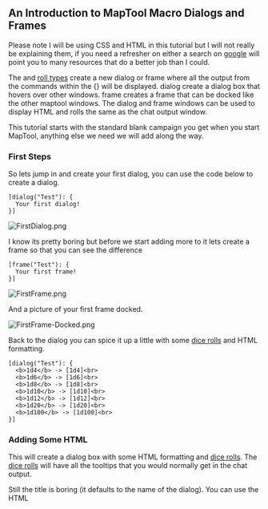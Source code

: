 An Introduction to MapTool Macro Dialogs and Frames
---------------------------------------------------

Please note I will be using CSS and HTML in this tutorial but I will not really be explaining them, if you need a refresher on either a search on [google](http://www.google.com.au/search?q=HTML+and+CSS+Tutorials) will point you to many resources that do a better job than I could.

The and [roll types](Macros:Roll:types "wikilink") create a new dialog or frame where all the output from the commands within the {} will be displayed. dialog create a dialog box that hovers over other windows. frame creates a frame that can be docked like the other maptool windows. The dialog and frame windows can be used to display HTML and rolls the same as the chat output window.

This tutorial starts with the standard blank campaign you get when you start MapTool, anything else we need we will add along the way.

### First Steps

So lets jump in and create your first dialog, you can use the code below to create a dialog.

``` mtmacro
[dialog("Test"): {
  Your first dialog!
}]
```

![](FirstDialog.png "FirstDialog.png")

I know its pretty boring but before we start adding more to it lets create a frame so that you can see the difference

``` mtmacro
[frame("Test"): {
  Your first frame!
}]
```

![](FirstFrame.png "FirstFrame.png")

And a picture of your first frame docked.

![](FirstFrame-Docked.png "FirstFrame-Docked.png")

Back to the dialog you can spice it up a little with some [dice rolls](Macros:Roll:types "wikilink") and HTML formatting.

``` mtmacro
[dialog("Test"): {
  <b>1d4</b> -> [1d4]<br>
  <b>1d6</b> -> [1d6]<br>
  <b>1d8</b> -> [1d8]<br>
  <b>1d10</b> -> [1d10]<br>
  <b>1d12</b> -> [1d12]<br>
  <b>1d20</b> -> [1d20]<br>
  <b>1d100</b> -> [1d100]<br>
}]
```

### Adding Some HTML

This will create a dialog box with some HTML formatting and [dice rolls](Macros:Roll:types "wikilink"). The [dice rolls](Macros:Roll:types "wikilink") will have all the tooltips that you would normally get in the chat output.

Still the title is boring (it defaults to the name of the dialog). You can use the HTML

<title>
tag to change the title. Run the code below, there is no need to close the dialog from the code above.

``` mtmacro
[dialog("Test"): {
  <html>
    <head>
      <title>Dice Roll Dialog</title>
    </head>
    <body>
      <b>1d4</b> -> [1d4]<br>
      <b>1d6</b> -> [1d6]<br>
      <b>1d8</b> -> [1d8]<br>
      <b>1d10</b> -> [1d10]<br>
      <b>1d12</b> -> [1d12]<br>
      <b>1d20</b> -> [1d20]<br>
      <b>1d100</b> -> [1d100]<br>
    </body>
  </html>
}]
```

![](DialogTitle.png "DialogTitle.png")

Notice that the dialog command did not open a new dialog window, instead it replaced the contents of the dialog you had open. When you use \[dialog()\] with the name of a dialog that already exists the contents of that dialog are replaced, ([\[frame()](frame_(roll_option) "wikilink")\] works the same way). You can use this behavior to update your dialogs. Create a token called [Lib:Test](Library_Token "wikilink") with a macro (created on that lib:Test token) called Test

Copy the following code into the Test macro.

``` mtmacro
[dialog("Test"): {
  <html>
    <head>
      <title>Dice Roll Dialog</title>
    </head>
    <body>
      <b>1d4</b> -> [1d4]<br>
      <b>1d6</b> -> [1d6]<br>
      <b>1d8</b> -> [1d8]<br>
      <b>1d10</b> -> [1d10]<br>
      <b>1d12</b> -> [1d12]<br>
      <b>1d20</b> -> [1d20]<br>
      <b>1d100</b> -> [1d100]<br>
      <br>
      [macroLink("Refresh", "Test@Lib:Test")]
    </body>
  </html>
}]
```

![](DialogRefresh.png "DialogRefresh.png")

The above macro uses the [macroLink()](Macros:Functions:macroLink "wikilink") function to create a link that will call Test on [Lib:Test](Library_Token "wikilink") when ever it is clicked (which will update the dialog with new rolls).

The above would be really useful if you needed a window that provided you with a bunch of dice rolls all the time. But I assume that is not what most people will want to do with the dialogs.

Drag another [token](Token "wikilink") out on to the map, and fill in the [token properties](Token:token_property "wikilink"). We can create a simple character sheet with a dialog. On the [Lib:Test](Library_Token "wikilink") token create a macro called CharSheet and paste the following code into it.

``` mtmacro
[h: propNames = "Strength, Dexterity, Constitution, Intelligence, Wisdom, Charisma"]
[dialog("CharSheetTest"): {
  <html>
    <head>
      <title>Character Sheet</title>
    </head>
    <body>
      <table>
        [foreach(prop, propNames, ""), code: {
          <tr>
            <td>[r: prop]</td>
            <td>[r: getProperty(prop)]</td>
          </tr>
        }]
      </table>
    </body>
  </html>
}]
```

On the new [Token](Token "wikilink") that you placed on the map create a [macro button](Macro_Button "wikilink") called CharSheet and paste the following into it.

``` mtmacro
[macro("CharSheet@Lib:Test"): ""]
[abort(0)]
```

Click on the new [macro button](Macro_Button "wikilink").

### Now for a dash of CSS

Again we are not going to set the world on fire with this character sheet dialog. Lets spice it up a little, I will show you how to use some CSS for formatting.

To use CSS you insert a link like the following into the HTML to be displayed.

``` mtmacro
[dialog("Test"): {
    <link rel='stylesheet' type='text/css' href='myCSS@Lib:Test'></link>
}]
```

Although you can (and probably should) use the [getMacroLocation()](Macros:Functions:getMacroLocation "wikilink") function to make sure it comes from the same [Lib:Token](Library_Token "wikilink") as the macro. So,

``` mtmacro
[dialog("Test"): {
    <link rel='stylesheet' type='text/css' href='myCSS@[r: getMacroLocation()]'></link>
}]
```

Edit the CharSheet macro on the [Lib:Test](Library_Token "wikilink") [Token](Token "wikilink") and paste in the following.

``` mtmacro
[h: propNames = "Strength, Dexterity, Constitution, Intelligence, Wisdom, Charisma"]
[dialog("CharSheetTest"): {
  <html>
    <head>
      <link rel="stylesheet" type="text/css" href="CharSheet_css@[r: getMacroLocation()]">
      <title>Character Sheet</title>
    </head>
    <body>
      <table id="stats">
        <tr>
          <th>Name</th>
          <th>Score</th>
        </tr>
        [h: class = "oddRow"]
        [foreach(prop, propNames, ""), code: {
          <tr class="[r:class]">
            <td>[r: prop]</td>
            <td>[r: getProperty(prop)]</td>
          </tr>
          [h: class = if(class=="oddRow", "evenRow", "oddRow")]
        }]
      </table>
    </body>
  </html>
}]
```

Also create a new [macro button](Macro_Button "wikilink") on [Lib:Test](Library_Token "wikilink") called CharSheet_css and paste the following CSS code into it.

``` mtmacro
.oddRow { background-color: #FFFFFF }
.evenRow { background-color: #EEEEAA }
#stats th { background-color: #113311; color: #FFFFFF }
```

Click on the CharSheet [macro button](Macro_Button "wikilink") on your [Token](Token "wikilink").

![](CharSheetDialog2.png "CharSheetDialog2.png")

Looks much better already!

Getting better... Lets make some more changes. Change the CharSheet macro on [Lib:Test](Library_Token "wikilink") to

``` mtmacro
[h: propNames = "Strength, Dexterity, Constitution, Intelligence, Wisdom, Charisma"]
[dialog("CharSheetTest"): {
  <html>
    <head>
      <link rel="stylesheet" type="text/css" href="CharSheet_css@[r: getMacroLocation()]">
      <title>Character Sheet</title>
    </head>
    <body>
      <table>
        <tr>
          <td>
            <img src='[r: getTokenImage(100)]'></img>
          </td>
          <td>
            <table id="stats">
              <tr>
                <th>Name</th>
                <th>Score</th>
              </tr>
              [h: class = "oddRow"]
              [foreach(prop, propNames, ""), code: {
                <tr class="[r:class]">
                  <td>[r: prop]</td>
                  <td>[r: getProperty(prop)]</td>
                </tr>
                [h: class = if(class=="oddRow", "evenRow", "oddRow")]
              }]
            </table>
          </td>
        </tr>
      </table>
      <hr>
      <table>
        <tr>
          <th>Hit Points:</th>
          <td>[r: HP]</td>
          <th>Armor Class:</th>
          <td>[r: AC]</td>
        </tr>
      </table>
    </body>
  </html>
}]
```

![](CharSheetDialog3.png "CharSheetDialog3.png")

Looks much better already!

### And a Touch more formatting

Ok in Edit-&gt;Campaign Properties, Token Properties Tab, Basic Token type, add the following properties

-   -   @MaxHP

-   -   @XP

-   -   @NextLevelXP

Then edit your [Token](Token "wikilink") and set some values in your new [properties](Token_Property "wikilink").

Time to create a new [macro button](Macro_Button "wikilink") on the [Lib:Test](Library_Token "wikilink") called TrafficLightBar and paste the following code into it.

``` mtmacro
<!-- ======================================================================
     ====
     ==== Outputs a red/yellow/green bar
     ====
     ==== Parameters (accepts a string property list with following keys)
     ====
     ====   MaxLen - Maximum length of status bar.
     ====   MaxValue - The "Full" value for the bar.
     ====   Value - The current value for the bar.
     ====   Label - The label for the bar.
     ====
     ====================================================================== -->
<!-- Set up the colors for our "Traffic Lights" -->
[h: r0=200] [h: g0=200] [h: b0=200]
[h: r1=200] [h: g1=0]   [h: b1=0]
[h: r2=255] [h: g2=140] [h: b2=0]
[h: r3=0]   [h: g3=200] [h: b3=0]
[h: MaxLen=getStrProp(macro.args, "MaxLen")]
[h: MaxValue=getStrProp(macro.args, "MaxValue")]
[h: Value=getStrProp(macro.args, "Value")]
[h: Label=getStrProp(macro.args, "Label")]
[h: Len=max(min(round(Value*MaxLen/MaxValue+0.4999),MaxLen),0)]
[h: Len=if(Value>=MaxValue,MaxLen, Len)]
[h: c=min(round(Value*3/MaxValue+0.4999),3)]
[h: col=min(max(Len,0),1)*c]
[h: r=eval("r"+col)] [h: g=eval("g"+col)] [h: b=eval("b"+col)]
<table>
  <tr>
    <td><span title="{Value}/{MaxValue}">{Label}</span></td>
    <td style="background-color: rgb({r},{g},{b})">
      <span title="{Value}/{MaxValue}">[c(Len, ""),r: " "]</span>
    </td>
    [if(MaxLen-Len>0), code: {
      <td style="background-color: rgb({r0},{g0},{b0})">
        <span title="{Value}/{MaxValue}">[c(MaxLen-Len,""),r: " "]</span>
      </td>
    }]
  </tr>
</table>
```

Create another [macro button](Macro_Button "wikilink") on [Lib:Test](Library_Token "wikilink") called StatusBar and copy the following code into it.

``` mtmacro
<!-- ======================================================================
     ====
     ==== Outputs a "progress" bar
     ====
     ==== Parameters (accepts a string property list with following keys)
     ====
     ====   MaxLen - Maximum length of status bar.
     ====   MaxValue - The "Full" value for the bar.
     ====   Value - The current value for the bar.
     ====   Label - The label for the bar.
     ====   Color - R,G,B color
     ====
     ====================================================================== -->
[h: r0=200] [h: g0=200] [h: b0=200]
[h: MaxLen=getStrProp(macro.args, "MaxLen")]
[h: MaxValue=getStrProp(macro.args, "MaxValue")]
[h: Value=getStrProp(macro.args, "Value")]
[h: Color=getStrProp(macro.args, "Color")]
[h: Label=getStrProp(macro.args, "Label")]
[h: r1=listGet(Color,0)]
[h: g1=listGet(Color,1)]
[h: b1=listGet(Color,2)]
[h: Len=max(min(round(Value*MaxLen/MaxValue+0.4999),MaxLen),0)]
[h: c=min(round(Value/MaxValue+0.4999),1)]
[h: col=min(max(Len,0),1)*c]
[h: r=eval("r"+col)] [h: g=eval("g"+col)] [h: b=eval("b"+col)]
[h: r=eval("r"+col)] [h: g=eval("g"+col)] [h: b=eval("b"+col)]
<table>
  <tr>
    <td><span title="{Value}/{MaxValue}">{Label}</span></td>
    <td style="background-color: rgb({r},{g},{b})">
      <span title="{Value}/{MaxValue}">[c(Len, ""),r: " "]</span>
    </td>
    [if(MaxLen-Len>0), code: {
      <td style="background-color: rgb({r0},{g0},{b0})">
        <span title="{Value}/{MaxValue}">[c(MaxLen-Len,""),r: " "]</span>
      </td>
    }]
  </tr>
</table>
```

I am really going to gloss over the previous two functions a bit as they are not important to understanding how to use dialogs or frames, but so you know what they do TrafficLightBar creates a red/yellow/green bar where the color is based on how full the bar is. StatusBar just creates a bar that is one color.

Just a quick point for those who may not know this already, but when you call a macro with [\[macro(“name”): arguments](macro_(roll_option) "wikilink")\] the arguments are available in the macro in the variable [macro.args](macro.args "wikilink"). To return a value from the macro you read the variable [macro.return](macro.return "wikilink"), the calling macro can then read [macro.return](macro.return "wikilink") to get this value.

Then we change the CharSheet macro on [Lib:Test](Library_Token "wikilink") to

``` mtmacro
[h: propNames = "Strength, Dexterity, Constitution, Intelligence, Wisdom, Charisma"]
[dialog("CharSheetTest"): {
  <html>
    <head>
      <link rel="stylesheet" type="text/css" href="CharSheet_css@[r: getMacroLocation()]">
      <title>Character Sheet</title>
    </head>
    <body>
      <table>
        <tr>
          <td>
            <img src='[r: getTokenImage(100)]'></img>
          </td>
          <td>
            <table id="stats">
              <tr>
                <th>Name</th>
                <th>Score</th>
              </tr>
              [h: class = "oddRow"]
              [foreach(prop, propNames, ""), code: {
                <tr class="[r:class]">
                  <td>[r: prop]</td>
                  <td>[r: getProperty(prop)]</td>
                </tr>
                [h: class = if(class=="oddRow", "evenRow", "oddRow")]
              }]
            </table>
          </td>
        </tr>
      </table>
      <hr>
      <table>
        <tr>
          <td>
            [h: hpBarArgs = strformat("MaxLen=50; Value=%{HP}; MaxValue=%{MaxHP}; Label=HP")]
            [macro("TrafficLightBar@this"): hpBarArgs]
          </td>
        </tr>
        <tr>
          <td>
            [h: hpBarArgs = strformat("MaxLen=50; Value=%{XP}; MaxValue=%{NextLevelXP}; Label=XP; Color=120,120,255")]
            [macro("StatusBar@this"): hpBarArgs]
          </td>
        </tr>
      </table>
    </body>
  </html>
}]
```

Click on the CharSheet [macro button](Macro_Button "wikilink") on your [Token](Token "wikilink") again and you will have a new character sheet.

![](CharSheetDialog4.png "CharSheetDialog4.png")

The above example uses [strformat()](Macros:Functions:strformat "wikilink") which allows you to insert variables in a string using the %{*var*} syntax. It also has other flags that can be used to format variable output

### Creating Support Functions

Lets leave the character sheet at this for the moment and move on to a new example.

Edit-&gt;Campaign Properties, Token Properties Tab, Basic Token type, add the following properties

-   Weapons
-   Items

We are going to store our weapons in a [string property list](String_Property_List "wikilink") with the following keys.

-   NumWeapons - The number of weapons in our property list.
-   UsingWeapon - The weapon we are currently using.
-   WeaponXName - The name of weapon number X
-   WeaponXDamage - The damage of weapon number X
-   WeaponXBonus - The bonus of weapon number X

We could add a lot more, but lest keep it semi simple for this post.

The first thing we need is a way to enter weapons, we could use the [input()](input "wikilink") function but since this is a tutorial on frames and dialogs, I should probably show you how to do it in a dialog.

But first we need to do some set up, when the player creates a new weapon we will need to get NumWeapons add 1 to it, save it back to the property and use that number (lets not worry about what happens if a player cancels the entry of the weapon as we are not really that worried if we have gaps in our numbering scheme). One problem is though what do we do first time around since the [string property list](String_Property_List "wikilink") would be empty so trying to use the [token property](Token_Property "wikilink") Weapons in strProp\*() functions would result in the user being prompted for a value. We could add a default value in the campaign for the token, but there are also other methods. One thing we can do is use the [isPropertyEmpty()](isPropertyEmpty "wikilink") function to check if the [property](Token_Property "wikilink") is empty and if so use a initial value for it, or the [getProperty()](getProperty "wikilink") function that will just return an empty string ("") not prompt if there is no [property](Token_Property "wikilink").

So lets create a macro that returns the number of a new weapon. Create a [macro button](Macro_Button "wikilink") called NextWeaponNumber and then paste the following code into it.

``` mtmacro
<!--
  Returns the number for the next weapon as well as updating the
  the counter.
  -->

<!-- If Weapons token property is empty set it to a default value -->
[h,if(isPropertyEmpty("Weapons")): Weapons = "NumWeapons=0;"]

[h: numWeapons = getStrProp(Weapons, "NumWeapons") + 1]

<!-- Now update our property -->
[h: Weapons = setStrProp(Weapons, "NumWeapons", numWeapons)]

<!-- Finally set out return value -->
[h: macro.return = numWeapons]
```

You can test it by running the following code from chat a few times

``` mtmacro
[macro("NextWeaponNumber@Lib:Test"): ""] [macro.return]
```

When you are done you can reset the weapon count simply by editing the [token properties](Token_Property "wikilink") and clearing out the text for weapons.

Lets also make a [macro button](Macro_Button "wikilink") called AddWeapon which takes a [string property list](Macros:string_property_list "wikilink") with the following keys

-   Name
-   Damage
-   Bonus
-   Number

And adds or updates the weapon in the [string property list](Macros:string_property_list "wikilink").

``` mtmacro
<!--
  Adds a weapon to the Weapons property list

  Parameters (in a string property list)

  Name = Name of Weapon
  Damage = Damage Weapon does
  Bonus = Bonus of Weapon
  Number = The index number of the Weapon
-->
[h: num = getStrProp(macro.args, "Number")]
[h: damage = getStrProp(macro.args, "Damage")]
[h: name = getStrProp(macro.args, "Name")]
[h: bonus = getStrProp(macro.args, "Bonus")]
[h: Weapons = setStrProp(Weapons, strformat("Weapon%{num}Name"), name)]
[h: Weapons = setStrProp(Weapons, strformat("Weapon%{num}Damage"), damage)]
[h: Weapons = setStrProp(Weapons, strformat("Weapon%{num}Bonus"), bonus)]
```

You can test this macro too by a little typing at the command line.

``` mtmacro
[macro("AddWeapon@Lib:Test"): "Number=1; Damage=1d8; Name=LongSword; Bonus=0"]
```

Look at the Weapons \[Token_Property|property\]\] and see how its built up our [string property list](Macros:string_property_list "wikilink") for us. It wont have modified NumWeapons but that is ok we are going to assume that NextWeaponNumber is always used before adding a new weapon. Before clearing out the Weapons [property](Token_Property "wikilink") to reset it lets write a function to retrieve a weapon.

Create a [macro button](Macro_Button "wikilink") called GetWeapon on your [Lib:Test](Library_Token "wikilink") [Token](Token "wikilink") and paste the following into it.

``` mtmacro
<!--
  Retrieves a weapon from the Weapons Property list.

  Parameters
    Weapon Number

  Returns
    A string property list with following keys
      Name = Name of Weapon
      Damage = Damage Weapon does
      Bonus = Bonus of Weapon
      Number = The index number of the Weapon
    If the weapon is not found then an empty string ("") is returned.
-->
[h: num = macro.args]
[h: damage = getStrProp(Weapons, strformat("Weapon%{num}Damage"))]
[h: name = getStrProp(Weapons, strformat("Weapon%{num}Name"))]
[h: bonus = getStrProp(Weapons, strformat("Weapon%{num}Bonus"))]
[h, if(name == ""):
   macro.return = ""
;
   macro.return = strformat("Number=%{num}; Damage=%{damage}; Bonus=%{bonus}; Name=%{name}")
]
```

Test it with

``` mtmacro
[h, macro("GetWeapon@Lib:Test"): 1] [macro.return]
```

Lets add a way to delete items. Create a [macro button](Macro_Button "wikilink") called DeleteWeapon and paste the following code.

``` mtmacro
<!-- ============================================================ -->
<!-- ============================================================ -->
<!-- ============================================================ -->
<!--
  Deletes a weapon from the Weapons property List.

  Parameters
    The weapon number
-->
[h: num = macro.args]
[h: Weapons = deleteStrProp(Weapons, strformat("Weapon%{num}Damage"))]
[h: Weapons = deleteStrProp(Weapons, strformat("Weapon%{num}Name"))]
[h: Weapons = deleteStrProp(Weapons, strformat("Weapon%{num}Bonus"))]
```

One more “setup” function then we should be good to go. Lets create a function that returns a [string list](Macros:string_list "wikilink") of all the item numbers (remember we can have gaps because a user could cancel the addition of the item after calling NextWeaponNumber or they could delete a weapon). Create a [macro button](Macro_Button "wikilink") on [Lib:Test](Library_Token "wikilink") called GetWeaponNumbers

``` mtmacro
<!--
  Gets a string list of the valid weapon numbers
-->
<!-- If Weapons token property is empty set it to a default value -->
[h,if(isPropertyEmpty("Weapons")): Weapons = "NumWeapons=0;"]

[h: maxNum = getStrProp(Weapons, "NumWeapons")]
[h: wnumList=""]
[h,c(maxNum), code: {
  [h: wnum = roll.count+1]
  [h: name = getStrProp(Weapons, strformat("Weapon%{wnum}Name"))]
  [if(name != ""):
    wnumList = listAppend(string(wnumList), string(wnum))
  ]
}]
[h: macro.return = wnumList]
```

The [string()](Macros:Functions:string "wikilink") around the arguments in [listAppend()](Macros:Functions:listAppend "wikilink") is to convert the arguments to strings, as of b48 [listAppend()](Macros:Functions:listAppend "wikilink") seems to have problems with arguments that could be interpreted as numbers.

### Input Dialogs

So now we can get back to the dialogs. Lets create a dialog to edit weapons. Create a [macro button](Macro_Button "wikilink") on your [Lib:Test](Library_Token "wikilink") called EditWeaponDialog and paste the following into it.

``` mtmacro
[dialog("weaponInput"): {
  [h: weaponNum = getStrProp(macro.args, "Number")]
  [h: name = getStrProp(macro.args, "Name")]
  [h: bonus = getStrProp(macro.args, "Bonus")]
  [h: damage = getStrProp(macro.args, "Damage")]
  <!-- If we do not have a weapon number grab the next one -->
  [h, if(weaponNum == ""), code: {
    [h,macro("NextWeaponNumber@this"): ""]
    [h: weaponNum = macro.return]
  }]
  <html>
    <head>
      <title>Edit Weapon Dialog</title>
      <meta name="input" content="true">
    </head>
    <body>
      <form name="weaponInput" action="[r:macroLinkText('AddWeapon@Lib:Test')]">
        <table>
          <tr>
            <th>
              <label for="Name">Weapon Name</label>
            </th>
            <td>
              <input type="text" name="Name" value="[r: name]"></input> <br>
            </td>
          </tr>
          <tr>
            <th>
              <label for="Damage">Weapon Damage</label>
            </th>
            <td>
              <input type="text" name="Damage" value="[r: damage]"></input> <br>
            </td>
          </tr>
          <tr>
            <th>
              <label for="Bonus">Weapon Bonus</label>
            </th>
            <td>
              <input type="text" name="Bonus" value="[r: bonus]"></input>
            </td>
          </tr>
          </table>
        <!-- hidden input with the weapon number -->
        <input type="hidden" name="Number" value="[r: weaponNum]"></input>

        <input type="submit" name="Save" value="Save"> </input>
      </form>
    </body>
  </html>
}]
```

[frame](image:EditWeaponDialog1.png "wikilink")

One thing to note is @this will not work in a macro link, so we build the @ portion of the macro to call when the form is submitted.

The action=... portion of the form tag specifies which macro to call when any submit button is pushed for the form. If the dialog is specified as a input dialog, the close button down the bottom is not displayed and when any form on the dialog is submitted it is closed.

The arguments to the macro that is called when the form is submitted is a string property list with the names of the input fields as the keys and the entered value as the values. Since I named all my inputs the same as the keys in the parameter for the AddWeaponMacro I can call that straight from the submit action on the form (some times is seems like I almost know what I am doing).

The only problem is our edit weapon is kinda plain compared to our character sheet so time to add a little bling.

Change your EditWeaponDialog [macro button](Macro_Button "wikilink") on [Lib:Test](Library_Token "wikilink") to

``` mtmacro
[dialog("weaponInput"): {
  [h: weaponNum = getStrProp(macro.args, "Number")]
  [h: name = getStrProp(macro.args, "Name")]
  [h: bonus = getStrProp(macro.args, "Bonus")]
  [h: damage = getStrProp(macro.args, "Damage")]
  <!-- If we do not have a weapon number grab the next one -->
  [h, if(weaponNum == ""), code: {
    [h,macro("NextWeaponNumber@this"): ""]
    [h: weaponNum = macro.return]
  }]
  <html>
    <head>
      <title>Edit Weapon Dialog</title>
      <meta name="input" content="true">
      <link rel="stylesheet" type="text/css" href="EditWeapon_css@[r: getMacroLocation()]">
    </head>
    <body>
      <form name="weaponInput" action="[r:macroLinkText('AddWeapon@Lib:Test')]">
        <table>
          <tr>
            <td>
              <table>
                <tr>
                  <th>
                    <label for="Name">Weapon Name</label>
                  </th>
                  <td>
                    <input type="text" name="Name" value="[r: name]">
                    </input> <br>
                  </td>
                </tr>
                <tr>
                  <th>
                    <label for="Damage">Weapon Damage</label>
                  </th>
                  <td>
                    <input type="text" name="Damage" value="[r: damage]">
                    </input> <br>
                  </td>
                </tr>
                <tr>
                  <th>
                    <label for="Bonus">Weapon Bonus</label>
                  </th>
                  <td>
                    <input type="text" name="Bonus" value="[r: bonus]">
                    </input>
                  </td>
                </tr>
              </table>
            </td>
            <td>
              <img src='[r: getTokenImage(100)]'></img>
            </td>
          </tr>
        </table>
        <!-- hidden input with the weapon number -->
        <input type="hidden" name="Number" value="[r: weaponNum]">
        </input>
        <input id="saveButton" type="submit" name="Save" value="Save">
        </input>
      </form>
    </body>
  </html>
}]
```

And add [macro button](Macro_Button "wikilink") EditWeapon_css to [Lib:Test](Library_Token "wikilink") that contains

``` mtmacro
body {
   background-color: #CCBBBB
}
```

And you might as well add a AddWeapon [macro button](Macro_Button "wikilink") to your [Token](Token "wikilink") that contains

``` mtmacro
[macro("EditWeaponDialog@Lib:Test"): "" ]
[abort(0)]
```

Now our dialog looks like ![](EditWeaponDialog2.png "fig:EditWeaponDialog2.png")

Ok now lets make a quick dialog to display our weapons. Create a new [macro button](Macro_Button "wikilink") on your [Lib:Test](Library_Token "wikilink") called ViewWeapons and paste in the following

``` mtmacro
[dialog("Weapons"): {
  <html>
    <head>
      <title>Weapons</title>
      <link rel="stylesheet" type="text/css" href="ViewWeapon_css@[r: getMacroLocation()]">
    </head>
    <body>
      [h,macro("GetWeaponNumbers@this"): ""]
      [h: wpList = macro.return]
      <table>
        [foreach(weapon, wpList, ""), code: {
          [h,macro("GetWeapon@this"): weapon]
          [h: wProp = macro.return]
          <tr class="WeaponName">
            <th>
              [r: getStrProp(wProp, "Name")]
            </th>
          </tr>
          <tr>
            <th>Damage</th>
            <td>[r: getStrProp(wProp, "Damage")]</td>
            <th>Bonus</th>
            <td>[r: getStrProp(wProp, "Bonus")]</td>
          </tr>
        }]
      </table>
    </body>
  </html>
}]
```

For good measure create a [macro button](Macro_Button "wikilink") called ViewWeapon_css on [Lib:Test](Library_Token "wikilink") paste in the following.

``` mtmacro
.WeaponName {
    background-color: #55AA55;
    color: white;
    text-align: center;
}
```

Add a [macro button](Macro_Button "wikilink") to your [Token](Token "wikilink") called ViewWeapons which contains.

``` mtmacro
[macro("ViewWeapons@Lib:Test"): ""]
[abort(0)]
```

And this is what it looks like. ![](ViewWeapons.png "fig:ViewWeapons.png")

### Creating a Simple Character Sheet Frame

Up until now I havent talked at all about frames, but don't worry , change to above and it will work (except you cant have a frame that closes when you submit a form, what would be the point?).

But lets make some final changes to show some frames, I am going to make all of these in one go as everything in them has been discussed previously in this post.

First we are going to completely change the CharSheet [macro button](Macro_Button "wikilink") on [Lib:Test](Library_Token "wikilink") to

``` mtmacro
[frame("CharSheet"): {
  [h: page = getStrProp(macro.args, "Page")]
  [h,if(page==""): page="Main"]
  <html>
    <head>
      <title>Character Sheet</title>
      <link rel="stylesheet" type="text/css" href="CharSheet_css@[r: getMacroLocation()]">
    </head>
    <body>
      [macro("CharSheetHeader@this"): page]
      <br>
      [macro("CharSheet"+page+"@this"): ""]
    </body>
  </html>
}]
```

Create a CharSheetHeader [macro button](Macro_Button "wikilink") on [Lib:Test](Library_Token "wikilink") and paste the following into it.

``` mtmacro
[h: currentPage = macro.args]
[h: pages = "Main,Weapons"]
<table>
  <tr>
    [foreach(page, pages,""), code: {
      [h,if (page == currentPage): class="currentPage" ; class="page"]
      [h: callback = "CharSheet@"+getMacroLocation()]
      <td class="[r: class]">
        [r: macroLink(page, callback, "none", "Page="+page)]
      </td>
    }]
  </tr>
</table>
```

Create a CharSheetMain [macro button](Macro_Button "wikilink") on [Lib:Test](Library_Token "wikilink") and paste the following into it.

``` mtmacro
[h: propNames = "Strength, Dexterity, Constitution, Intelligence, Wisdom, Charisma"]
<table>
  <tr>
    <td>
      <img src='[r: getTokenImage(100)]'></img>
    </td>
    <td>
      <table id="stats">
        <tr>
          <th>Name</th>
          <th>Score</th>
        </tr>
        [h: class = "oddRow"]
        [foreach(prop, propNames, ""), code: {
          <tr class="[r:class]">
            <td>[r: prop]</td>
            <td>[r: getProperty(prop)]</td>
          </tr>
          [h: class = if(class=="oddRow", "evenRow", "oddRow")]
        }]
      </table>
    </td>
  </tr>
</table>
<hr>
<table>
  <tr>
    <td>
      [h: hpBarArgs = strformat("MaxLen=50; Value=%{HP}; MaxValue=%{MaxHP}; Label=HP")]
      [macro("TrafficLightBar@this"): hpBarArgs]
    </td>
  </tr>
  <tr>
    <td>
      [h: hpBarArgs = strformat("MaxLen=50; Value=%{XP}; MaxValue=%{NextLevelXP}; Label=XP; Color=120,120,255")]
      [macro("StatusBar@this"): hpBarArgs]
    </td>
  </tr>
</table>
```

Create a CharSheetWeapons [macro button](Macro_Button "wikilink") on [Lib:Test](Library_Token "wikilink") and paste the following into it.

``` mtmacro
[h,macro("GetWeaponNumbers@this"): ""]
[h: wpList = macro.return]
<table>
  [foreach(weapon, wpList, ""), code: {
    [h,macro("GetWeapon@this"): weapon]
    [h: wProp = macro.return]
    <tr class="WeaponName">
      <th>
        [h: name = getStrProp(wProp, "Name")]
        [h: bonus = getStrProp(wProp, "Bonus")]
        [h: damage = getStrProp(wProp, "Damage")]
        [h: callback = "EditWeaponDialog@" + getMacroLocation()]
        [h: args = strformat("Number=%{weapon}; Name=%{name}; Damage=%{damage}; Bonus=%{bonus}")]
        [r: macroLink(name, callback, "none", args)]
      </th>
    </tr>
    <tr>
      <th>Damage</th>
      <td>[r: getStrProp(wProp, "Damage")]</td>
      <th>Bonus</th>
      <td>[r: getStrProp(wProp, "Bonus")]</td>
    </tr>
  }]
</table>
```

And the last change to make is the CharSheet_css [macro button](Macro_Button "wikilink") on [Lib:Test](Library_Token "wikilink") an paste the following into it.

``` mtmacro
.oddRow { background-color: #FFFFFF }
.evenRow { background-color: #EEEEAA }
#stats th { background-color: #113311; color: #FFFFFF }
.WeaponName a {
    background-color: #55AA55;
    color: white;
    text-align: center;
}
.page a {
   background-color: #5555CC;
   color: white;
}
.currentPage a {
   background-color: #7777FF;
   color: white;
}
```

So what does this give us? A shiny new frame. Unlike Dialogs, Frames act like any of the other maptool windows and can be docked on the sides, or with other windows (forming a tab).

![](CharSheetFrame1.png "CharSheetFrame1.png")

Where it says Main and Weapons on the top, they are links, if you click on Weapons it will change the CharacerSheet frame to ![](CharSheetFrame2.png "fig:CharSheetFrame2.png")

And as an added bonus, the weapon names are links, if you click on them it will open up the edit dialog where you can edit them. (note this will not update the character sheet at this time, but that is left as an exercise for the reader).

This has just been a short example of what can be done, I am sure people will come up with some great ideas how to use this.

The campaign file with the dialogs we have created can be found at [campaign](http://lmwcs.com/maptool/campaigns/B48MiniTuts.cmpgn)

### Related Pages

-   [Supported CSS Styles](Supported_CSS_Styles "wikilink")
-   [Forms tutorial](Forms_tutorial "wikilink")

<Category:Tutorial>